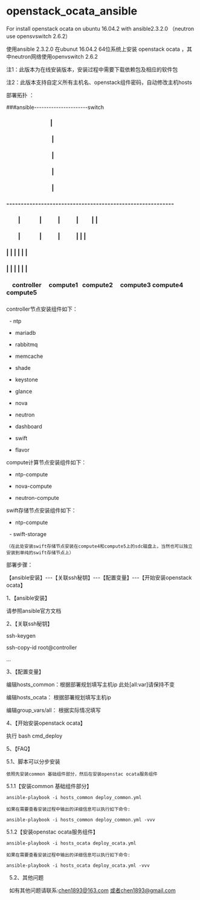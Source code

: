# openstack_ocata_ansible

For install openstack ocata on ubuntu 16.04.2 with ansible2.3.2.0 （neutron use opensvswitch 2.6.2）

使用ansible 2.3.2.0 在ubunut 16.04.2 64位系统上安装 openstack ocata ，其中neutron网络使用openvswitch 2.6.2

注1：此版本为在线安装版本，安装过程中需要下载依赖包及相应的软件包

注2：此版本支持自定义所有主机名、openstack组件密码，自动修改主机hosts


部署拓扑 ：

###ansible----------------------switch
###                                |
###                                |
###                                |
###                                |
###                                |
###         ----------------------------------------------------------
###         |              |           |           |         |        |
###         |              |           |           |         |        |
###         |              |           |           |         |        |
###         |              |           |           |         |        |
###     controller     compute1   compute2     compute3  compute4   compute5
###     
controller节点安装组件如下：

   - ntp
   
   - mariadb
   
   - rabbitmq
   
   - memcache
   
   - shade
   
   - keystone
   
   - glance
   
   - nova
   
   - neutron
   
   - dashboard
   
   - swift
   
   - flavor
        
compute计算节点安装组件如下： 

   - ntp-compute
   
   - nova-compute
   
   - neutron-compute
   
swift存储节点安装组件如下：

   - ntp-compute
   
   - swift-storage 
   
    （在此处安装swift存储节点安装在compute4和compute5上的sdc磁盘上，当然也可以独立安装到单纯的swift存储节点上）

部署步骤：

  【ansible安装】---【关联ssh秘钥】---【配置变量】---【开始安装openstack ocata】


1、【ansible安装】

   请参照ansible官方文档
 
2、【关联ssh秘钥】

   ssh-keygen
 
   ssh-copy-id root@controller 
 
   ...
 
3、【配置变量】

   编辑hosts_common：根据部署规划填写主机ip 此处[all:var]请保持不变
 
   编辑hosts_ocata： 根据部署规划填写主机ip
 
   编辑group_vars/all： 根据实际情况填写
 
4、【开始安装openstack ocata】

   执行 bash cmd_deploy
 
 5、【FAQ】
 
 5.1、脚本可以分步安装
 
    依照先安装common 基础组件部分，然后在安装openstac ocata服务组件
    
 5.1.1【安装common 基础组件部分】
 
    ansible-playbook -i hosts_common deploy_common.yml
    
    如果在需要查看安装过程中输出的详细信息可以执行如下命令:
    
    ansible-playbook -i hosts_common deploy_common.yml -vvv
    
 5.1.2【安装openstac ocata服务组件】
 
    ansible-playbook -i hosts_ocata deploy_ocata.yml
    
    如果在需要查看安装过程中输出的详细信息可以执行如下命令:
    
    ansible-playbook -i hosts_ocata deploy_ocata.yml -vvv
   
5.2、其他问题

   如有其他问题请联系:chen1893@163.com 或者chen1893@gmail.com




     
     
     
     
